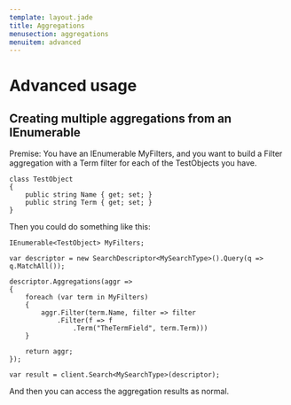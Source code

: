 ```yaml
---
template: layout.jade
title: Aggregations
menusection: aggregations
menuitem: advanced
---
```


# Advanced usage

## Creating multiple aggregations from an IEnumerable

Premise:
You have an IEnumerable<TestObject> MyFilters, and you want to build a Filter aggregation with a Term filter for each of the TestObjects you have.

	class TestObject
	{
		public string Name { get; set; }
		public string Term { get; set; }
	}

Then you could do something like this:

	IEnumerable<TestObject> MyFilters;

	var descriptor = new SearchDescriptor<MySearchType>().Query(q => q.MatchAll());

	descriptor.Aggregations(aggr => 
	{
		foreach (var term in MyFilters)
		{
			aggr.Filter(term.Name, filter => filter
				.Filter(f => f
					.Term("TheTermField", term.Term)))
		}

		return aggr;
	});

	var result = client.Search<MySearchType>(descriptor);

And then you can access the aggregation results as normal.
